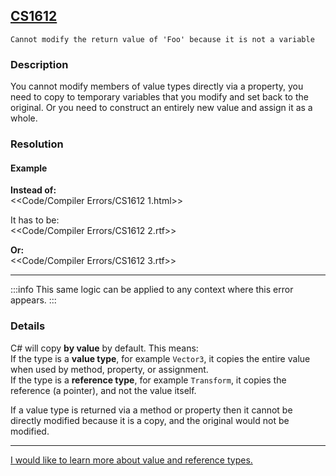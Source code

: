 ## [CS1612](https://docs.microsoft.com/en-us/dotnet/csharp/language-reference/compiler-messages/cs1612)

```
Cannot modify the return value of 'Foo' because it is not a variable
```
### Description
You cannot modify members of value types directly via a property, you need to copy to temporary variables that you modify and set back to the original.
Or you need to construct an entirely new value and assign it as a whole.

### Resolution
#### Example
**Instead of:**  
<<Code/Compiler Errors/CS1612 1.html>>  

It has to be:  
<<Code/Compiler Errors/CS1612 2.rtf>>  

**Or:**  
<<Code/Compiler Errors/CS1612 3.rtf>>  

---

:::info
This same logic can be applied to any context where this error appears.
:::

### Details
C# will copy **by value** by default. This means:  
If the type is a **value type**, for example `Vector3`, it copies the entire value when used by method, property, or assignment.  
If the type is a **reference type**, for example `Transform`, it copies the reference (a pointer), and not the value itself.  

If a value type is returned via a method or property then it cannot be directly modified because it is a copy, and the original would not be modified.  

---

[I would like to learn more about value and reference types.](../../Value%20And%20Reference%20Types.md)